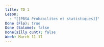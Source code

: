```yaml
---
title: TD 1
Leson:
  - "[[PBSA Probabilites et statistiques]]"
Done (Flo): true
Done (Salome): false
Done(silly cunt): false
Week: March 11-17
---
```

